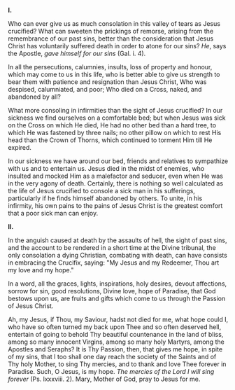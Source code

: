 
**I\.**

Who can ever give us as much consolation in this valley of tears as Jesus crucified? What can sweeten the prickings of remorse, arising from the remembrance of our past sins, better than the consideration that Jesus Christ has voluntarily suffered death in order to atone for our sins? *He*, says the Apostle, *gave himself for our sins* (Gal. i. 4).

In all the persecutions, calumnies, insults, loss of property and honour, which may come to us in this life, who is better able to give us strength to bear them with patience and resignation than Jesus Christ, Who was despised, calumniated, and poor; Who died on a Cross, naked, and abandoned by all?

What more consoling in infirmities than the sight of Jesus crucified? In our sickness we find ourselves on a comfortable bed; but when Jesus was sick on the Cross on which He died, He had no other bed than a hard tree, to which He was fastened by three nails; no other pillow on which to rest His head than the Crown of Thorns, which continued to torment Him till He expired.

In our sickness we have around our bed, friends and relatives to sympathize with us and to entertain us. Jesus died in the midst of enemies, who insulted and mocked Him as a malefactor and seducer, even when He was in the very agony of death. Certainly, there is nothing so well calculated as the life of Jesus crucified to console a sick man in his sufferings, particularly if he finds himself abandoned by others. To unite, in his infirmity, his own pains to the pains of Jesus Christ is the greatest comfort that a poor sick man can enjoy.

**II\.**

In the anguish caused at death by the assaults of hell, the sight of past sins, and the account to be rendered in a short time at the Divine tribunal, the only consolation a dying Christian, combating with death, can have consists in embracing the Crucifix, saying: \"My Jesus and my Redeemer, Thou art my love and my hope.\"

In a word, all the graces, lights, inspirations, holy desires, devout affections, sorrow for sin, good resolutions, Divine love, hope of Paradise, that God bestows upon us, are fruits and gifts which come to us through the Passion of Jesus Christ.

Ah, my Jesus, if Thou, my Saviour, hadst not died for me, what hope could I, who have so often turned my back upon Thee and so often deserved hell, entertain of going to behold Thy beautiful countenance in the land of bliss, among so many innocent Virgins, among so many holy Martyrs, among the Apostles and Seraphs? It is Thy Passion, then, that gives me hope, in spite of my sins, that I too shall one day reach the society of the Saints and of Thy holy Mother, to sing Thy mercies, and to thank and love Thee forever in Paradise. Such, O Jesus, is my hope. *The mercies of the Lord I will sing forever* (Ps. lxxxviii. 2). Mary, Mother of God, pray to Jesus for me.

